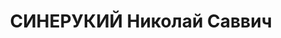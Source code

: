 ---
title: СИНЕРУКИЙ Николай Саввич
description: '1891 р., м. Красноград Харківської обл., українець, із робітників, освіта
  початкова. Проживав у м. Полтава. Начальник відділу зв’язку.

  Заарештований 12 вересня 1937 р. Засуджений Верховним Судом СРСР 7 грудня 1937 р.
  за ст. ст. 54-7, 54-8, 54-11 КК УРСР до розстрілу. Вирок виконано 8 грудня 1937
  р. в у м. Харків.

  Реабілітований Верховним Судом СРСР 16 червня 1956 р.'
---